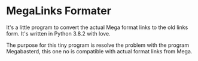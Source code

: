 # MegaLinks Formater
It's a little program to convert the actual Mega format links to the old links form. It's written in Python 3.8.2 with love.

The purpose for this tiny program is resolve the problem with the program Megabasterd, this one no is compatible with actual format links from Mega.
